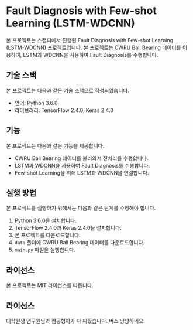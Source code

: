 # Fault Diagnosis with Few-shot Learning (LSTM-WDCNN)

본 프로젝트는 스캡디에서 진행된 Fault Diagnosis with Few-shot Learning (LSTM-WDCNN) 프로젝트입니다. 본 프로젝트는 CWRU Ball Bearing 데이터를 이용하여, LSTM과 WDCNN을 사용하여 Fault Diagnosis를 수행합니다.

## 기술 스택

본 프로젝트는 다음과 같은 기술 스택으로 작성되었습니다.

- 언어: Python 3.6.0
- 라이브러리: TensorFlow 2.4.0, Keras 2.4.0

## 기능

본 프로젝트는 다음과 같은 기능을 제공합니다.

- CWRU Ball Bearing 데이터를 불러와서 전처리를 수행합니다.
- LSTM과 WDCNN을 사용하여 Fault Diagnosis를 수행합니다.
- Few-shot Learning을 위해 LSTM과 WDCNN을 연결합니다.

## 실행 방법

본 프로젝트를 실행하기 위해서는 다음과 같은 단계를 수행해야 합니다.

1. Python 3.6.0을 설치합니다.
2. TensorFlow 2.4.0과 Keras 2.4.0을 설치합니다.
3. 본 프로젝트를 다운로드합니다.
4. `data` 폴더에 CWRU Ball Bearing 데이터를 다운로드합니다.
5. `main.py` 파일을 실행합니다.

## 라이선스

본 프로젝트는 MIT 라이선스를 따릅니다.


## 라이선스

대학원생 연구원님과 컴공형아가 다 짜줬습니다.
버스 낭낭하네요.


